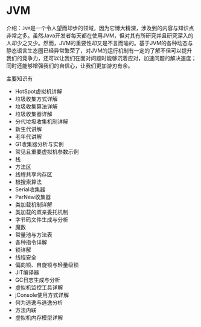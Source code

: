 # JVM

介绍：`JVM`是一个令人望而却步的领域，因为它博大精深，涉及到的内容与知识点非常之多。虽然Java开发者每天都在使用JVM，但对其有所研究并且研究深入的人却少之又少。然而，JVM的重要性却又是不言而喻的。基于JVM的各种动态与静态语言生态圈已经异常繁荣了，对JVM的运行机制有一定的了解不但可以提升我们的竞争力，还可以让我们在面对问题时能够沉着应对，加速问题的解决速度；同时还能够增强我们的自信心，让我们更加游刃有余。

主要知识有

-   HotSpot虚拟机讲解
-   垃圾收集方式详解
-   垃圾收集算法详解
-   垃圾收集器详解
-   分代垃圾收集机制详解
-   新生代讲解
-   老年代讲解
-   G1收集器分析与实例
-   常见且重要虚拟机参数示例
-   栈
-   方法区
-   线程共享内存区
-   根搜索算法
-   Serial收集器
-   ParNew收集器
-   类加载机制详解
-   类加载的双亲委托机制
-   字节码文件生成与分析
-   魔数
-   常量池与方法表
-   各种指令详解
-   锁详解
-   线程安全
-   偏向锁、自旋锁与轻量级锁
-   JIT编译器
-   GC日志生成与分析
-   虚拟机监控工具详解
-   jConsole使用方式详解
-   何为逃逸与逃逸分析
-   方法内联
-   虚拟机内存模型详解